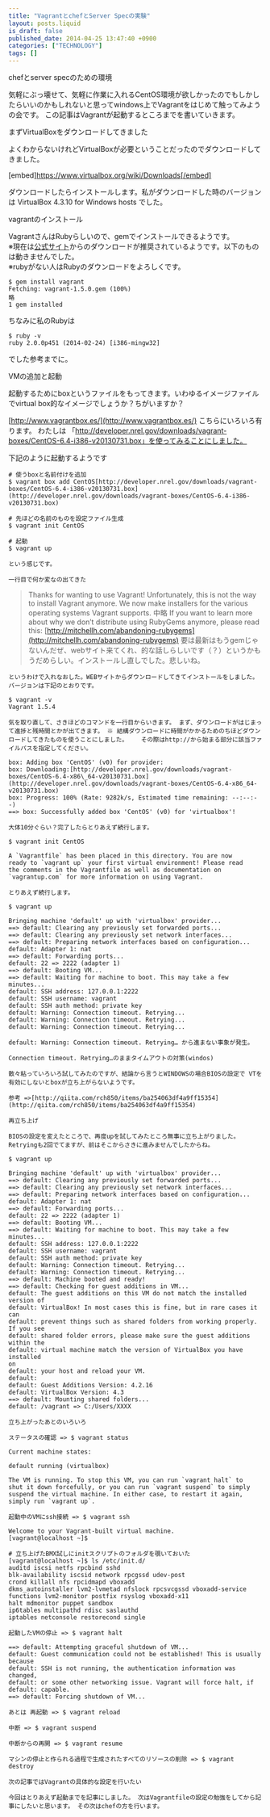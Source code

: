 ```yaml
---
title: "VagrantとchefとServer Specの実験"
layout: posts.liquid
is_draft: false
published_date: 2014-04-25 13:47:40 +0900
categories: ["TECHNOLOGY"]
tags: []
---
```


chefとserver specのための環境

気軽にぶっ壊せて、気軽に作業に入れるCentOS環境が欲しかったのでもしかしたらいいのかもしれないと思ってwindows上でVagrantをはじめて触ってみようの会です。 この記事はVagrantが起動するところまでを書いていきます。

まずVirtualBoxをダウンロードしてきました

よくわからないけれどVirtualBoxが必要ということだったのでダウンロードしてきました。

[embed]https://www.virtualbox.org/wiki/Downloads[/embed]

ダウンロードしたらインストールします。私がダウンロードした時のバージョンは VirtualBox 4.3.10 for Windows hosts でした。

vagrantのインストール

VagrantさんはRubyらしいので、gemでインストールできるようです。&nbsp;  
※現在は[公式サイト](http://www.vagrantup.com/downloads.html)からのダウンロードが推奨されているようです。以下のものは動きませんでした。  
※rubyがない人はRubyのダウンロードをよろしくです。

    $ gem install vagrant
    Fetching: vagrant-1.5.0.gem (100%)
    略
    1 gem installed

ちなみに私のRubyは

    $ ruby -v
    ruby 2.0.0p451 (2014-02-24) [i386-mingw32]

でした参考までに。

VMの追加と起動

起動するためにboxというファイルをもってきます。いわゆるイメージファイルでvirtual box的なイメージでしょうか？ちがいますか？

[http://www.vagrantbox.es/](http://www.vagrantbox.es/) こちらにいろいろ有ります。 わたしは 「http://developer.nrel.gov/downloads/vagrant-boxes/CentOS-6.4-i386-v20130731.box」を使ってみることにしました。

下記のように起動するようです

    # 使うboxと名前付けを追加
    $ vagrant box add CentOS[http://developer.nrel.gov/downloads/vagrant-boxes/CentOS-6.4-i386-v20130731.box](http://developer.nrel.gov/downloads/vagrant-boxes/CentOS-6.4-i386-v20130731.box)

    # 先ほどの名前のものを設定ファイル生成
    $ vagrant init CentOS

    # 起動
    $ vagrant up

    という感じです。

    一行目で何か変なの出てきた

> Thanks for wanting to use Vagrant! Unfortunately, this is not the way to install Vagrant anymore. We now make installers for the various operating systems Vagrant supports. 中略 If you want to learn more about why we don’t distribute using RubyGems anymore, please read this: [http://mitchellh.com/abandoning-rubygems](http://mitchellh.com/abandoning-rubygems) 要は最新はもうgemじゃないんだぜ、webサイト来てくれ、的な話しらしいです（？）というかもうだめらしい。インストールし直しでした。悲しいね。

    というわけで入れなおした。WEBサイトからダウンロードしてきてインストールをしました。 バージョンは下記のとおりです。

    $ vagrant -v
    Vagrant 1.5.4

    気を取り直して、さきほどのコマンドを一行目からいきます。 まず、ダウンロードがはじまって進捗と残時間とかが出てきます。 ※ 結構ダウンロードに時間がかかるためのちほどダウンロードしてきたものを使うことにしました。 　 その際はhttp://から始まる部分に該当ファイルパスを指定してください。

    box: Adding box 'CentOS' (v0) for provider:
    box: Downloading:[http://developer.nrel.gov/downloads/vagrant-boxes/CentOS-6.4-x86\_64-v20130731.box](http://developer.nrel.gov/downloads/vagrant-boxes/CentOS-6.4-x86_64-v20130731.box)
    box: Progress: 100% (Rate: 9282k/s, Estimated time remaining: --:--:--)
    ==> box: Successfully added box 'CentOS' (v0) for 'virtualbox'!

    大体10分ぐらい？完了したらとりあえず続行します。

    $ vagrant init CentOS

    A `Vagrantfile` has been placed in this directory. You are now
    ready to `vagrant up` your first virtual environment! Please read
    the comments in the Vagrantfile as well as documentation on
    `vagrantup.com` for more information on using Vagrant.

    とりあえず続行します。

    $ vagrant up

    Bringing machine 'default' up with 'virtualbox' provider...
    ==> default: Clearing any previously set forwarded ports...
    ==> default: Clearing any previously set network interfaces...
    ==> default: Preparing network interfaces based on configuration...
    default: Adapter 1: nat
    ==> default: Forwarding ports...
    default: 22 => 2222 (adapter 1)
    ==> default: Booting VM...
    ==> default: Waiting for machine to boot. This may take a few minutes...
    default: SSH address: 127.0.0.1:2222
    default: SSH username: vagrant
    default: SSH auth method: private key
    default: Warning: Connection timeout. Retrying...
    default: Warning: Connection timeout. Retrying...
    default: Warning: Connection timeout. Retrying...

    default: Warning: Connection timeout. Retrying… から進まない事象が発生。

    Connection timeout. Retrying…のままタイムアウトの対策(windos)

    散々粘っていろいろ試してみたのですが、結論から言うとWINDOWSの場合BIOSの設定で VTを有効にしないとboxが立ち上がらないようです。

    参考 =>[http://qiita.com/rch850/items/ba254063df4a9ff15354](http://qiita.com/rch850/items/ba254063df4a9ff15354)

    再立ち上げ

    BIOSの設定を変えたところで、再度upを試してみたところ無事に立ち上がりました。 Retryingも2回でてますが、前はそこからさきに進みませんでしたからね。

    $ vagrant up

    Bringing machine 'default' up with 'virtualbox' provider...
    ==> default: Clearing any previously set forwarded ports...
    ==> default: Clearing any previously set network interfaces...
    ==> default: Preparing network interfaces based on configuration...
    default: Adapter 1: nat
    ==> default: Forwarding ports...
    default: 22 => 2222 (adapter 1)
    ==> default: Booting VM...
    ==> default: Waiting for machine to boot. This may take a few minutes...
    default: SSH address: 127.0.0.1:2222
    default: SSH username: vagrant
    default: SSH auth method: private key
    default: Warning: Connection timeout. Retrying...
    default: Warning: Connection timeout. Retrying...
    ==> default: Machine booted and ready!
    ==> default: Checking for guest additions in VM...
    default: The guest additions on this VM do not match the installed version of
    default: VirtualBox! In most cases this is fine, but in rare cases it can
    default: prevent things such as shared folders from working properly. If you see
    default: shared folder errors, please make sure the guest additions within the
    default: virtual machine match the version of VirtualBox you have installed
    on
    default: your host and reload your VM.
    default:
    default: Guest Additions Version: 4.2.16
    default: VirtualBox Version: 4.3
    ==> default: Mounting shared folders...
    default: /vagrant => C:/Users/XXXX

    立ち上がったあとのいろいろ

    ステータスの確認 => $ vagrant status

    Current machine states:

    default running (virtualbox)

    The VM is running. To stop this VM, you can run `vagrant halt` to
    shut it down forcefully, or you can run `vagrant suspend` to simply
    suspend the virtual machine. In either case, to restart it again,
    simply run `vagrant up`.

    起動中のVMにssh接続 => $ vagrant ssh

    Welcome to your Vagrant-built virtual machine.
    [vagrant@localhost ~]$

    # 立ち上げたBMX試しにinitスクリプトのフォルダを覗いておいた
    [vagrant@localhost ~]$ ls /etc/init.d/
    auditd iscsi netfs rpcbind sshd
    blk-availability iscsid network rpcgssd udev-post
    crond killall nfs rpcidmapd vboxadd
    dkms_autoinstaller lvm2-lvmetad nfslock rpcsvcgssd vboxadd-service
    functions lvm2-monitor postfix rsyslog vboxadd-x11
    halt mdmonitor puppet sandbox
    ip6tables multipathd rdisc saslauthd
    iptables netconsole restorecond single

    起動したVMの停止 => $ vagrant halt

    ==> default: Attempting graceful shutdown of VM...
    default: Guest communication could not be established! This is usually because
    default: SSH is not running, the authentication information was changed,
    default: or some other networking issue. Vagrant will force halt, if
    default: capable.
    ==> default: Forcing shutdown of VM...

    あとは 再起動 => $ vagrant reload

    中断 => $ vagrant suspend

    中断からの再開 => $ vagrant resume

    マシンの停止と作られる過程で生成されたすべてのリソースの削除 => $ vagrant destroy

    次の記事ではVagrantの具体的な設定を行いたい

    今回はとりあえず起動までを記事にしました。 次はVagrantfileの設定の勉強をしてから記事にしたいと思います。 その次はchefの方を行います。


